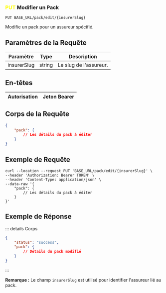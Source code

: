 ### <span style="color:yellow">PUT</span> Modifier un Pack

```plaintext
PUT BASE_URL/pack/edit/{insurerSlug}
```

Modifie un pack pour un assureur spécifié.

## Paramètres de la Requête

| Paramètre    | Type   | Description                    |
| ------------ | ------ | ------------------------------ |
| insurerSlug  | string | Le slug de l'assureur.         |

## En-têtes

| Autorisation | Jeton Bearer |
| ------------- | ----------- |

## Corps de la Requête

```json
{
    "pack": {
        // Les détails du pack à éditer
    }
}
```

## Exemple de Requête

```curl
curl --location --request PUT 'BASE_URL/pack/edit/{insurerSlug}' \
--header 'Authorization: Bearer TOKEN' \
--header 'Content-Type: application/json' \
--data-raw '{
    "pack": {
        // Les détails du pack à éditer
    }
}'
```

## Exemple de Réponse

::: details Corps

```json
{
    "status": "success",
    "pack": {
        // Détails du pack modifié
    }
}
```

:::

**Remarque :** Le champ `insurerSlug` est utilisé pour identifier l'assureur lié au pack.
